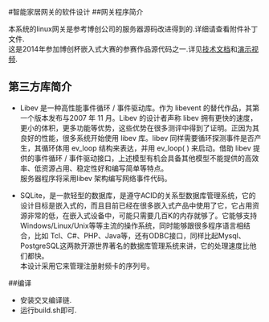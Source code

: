 
#智能家居网关的软件设计##网关程序简介
本系统的linux网关是参考博创公司的服务器源码改进得到的.详细请查看附件补丁文件.  这是2014年参加博创杯嵌入式大赛的参赛作品源代码之一.详见[技术文档](http://pan.baidu.com/s/1o6Nw3j0)和[演示视频](http://v.youku.com/v_show/id_XOTIxNzM5OTA4.html).

## 第三方库简介- Libev 是一种高性能事件循环 / 事件驱动库。作为 libevent 的替代作品，其第一个版本发布与2007 年 11 月。Libev 的设计者声称 libev 拥有更快的速度，更小的体积，更多功能等优势，这些优势在很多测评中得到了证明。正因为其良好的性能，很多系统开始使用 libev 库。libev 同样需要循环探测事件是否产生，其循环体用 ev_loop 结构来表达，并用 ev_loop( ) 来启动。借助 libev 提供的事件循环 / 事件驱动接口，上述模型有机会具备其他模型不能提供的高效率、低资源占用、稳定性好和编写简单等特点。       服务器程序将采用libev 架构编写网络事件代码。 - SQLite，是一款轻型的数据库，是遵守ACID的关系型数据库管理系统，它的设计目标是嵌入式的，而且目前已经在很多嵌入式产品中使用了它，它占用资源非常的低，在嵌入式设备中，可能只需要几百K的内存就够了。它能够支持Windows/Linux/Unix等等主流的操作系统，同时能够跟很多程序语言相结合，比如 Tcl、C#、PHP、Java等，还有ODBC接口，同样比起Mysql、PostgreSQL这两款开源世界著名的数据库管理系统来讲，它的处理速度比他们都快。      
本设计采用它来管理注册射频卡的序列号。##编译
- 安装交叉编译链.
- 运行build.sh即可.
